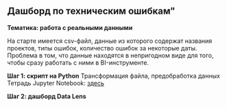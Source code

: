 ## Дашборд по техническим ошибкам"
**Тематика: работа с реальными данными**

На старте имеется csv-файл, данные из которого содержат названия проектов, типы ошибок, количество ошибок за некоторые даты. Проблема в том, что данные находятся в непригодном виде для того, чтобы сразу работать с ними в BI-инструменте.

**Шаг 1: скрипт на Python**
Трансформация файла, предобработка данных
Тетрадь Jupyter Notebook: [здесь]( "здесь")


**Шаг 2: дашборд Data Lens**


